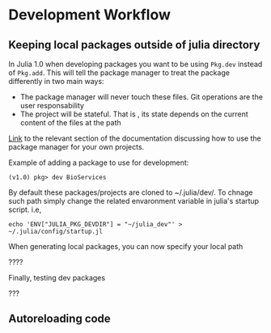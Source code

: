 # Development Workflow

## Keeping local packages outside of julia directory

In Julia 1.0 when developing packages you want to be using `Pkg.dev` instead of `Pkg.add`. This will tell the package manager to treat the package differently in two main ways:

* The package manager will never touch these files. Git operations are the user responsability
* The project will be stateful. That is , its state depends on the current content of the files at the path

[Link](https://docs.julialang.org/en/v1/stdlib/Pkg/index.html#Developing-packages-1) to the relevant section of the documentation discussing how to use the package manager for your own projects.

Example of adding a package to use for development:

```
(v1.0) pkg> dev BioServices
```

By default these packages/projects are cloned to ~/.julia/dev/. To chnage such path simply change the related envaronment variable in julia's startup script. i.e,

```
echo 'ENV["JULIA_PKG_DEVDIR"] = "~/julia_dev"' > ~/.julia/config/startup.jl
```

When generating local packages, you can now specify your local path

????

Finally, testing dev packages 

???

## Autoreloading code
